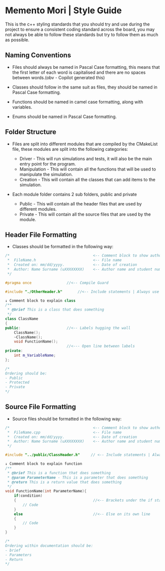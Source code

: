 # Memento Mori | Style Guide

This is the c++ styling standards that you should try and use during the project to ensure a consistent coding standard across the board, you may not always be able to follow these standards but try to follow them as much as possible.

## Naming Conventions
- Files should always be named in Pascal Case formatting, this means that the first letter of each word is capitalised and there are no spaces between words.(obv - Copilot generated this)

- Classes should follow in the same suit as files, they should be named in Pascal Case formatting.

- Functions should be named in camel case formatting, along with variables.

- Enums should be named in Pascal Case formatting.


## Folder Structure
- Files are split into different modules that are compiled by the CMakeList file, these modules are split into the following categories:
    - Driver - This will run simulations and tests, it will also be the main entry point for the program.
    - Manipulation - This will contain all the functions that will be used to manipulate the simulation.
    - Creation - This will contain all the classes that can add items to the simulation.

- Each module folder contains 2 sub folders, public and private
    - Public - This will contain all the header files that are used by different modules.
    - Private - This will contain all the source files that are used by the module.

## Header File Formatting
- Classes should be formatted in the following way:
```cpp
/*                                      <-- Comment block to show author
 *  FileName.h                          <-- File name
 *  Created on: mm/dd/yyyy.             <-- Date of creation
 *  Author: Name Surname (uXXXXXXXX)    <-- Author name and student number
 */

#pragma once                //<-- Compile Guard

#include "./OtherHeader.h"       //<-- Include statements | Always use relative paths

↓ Comment block to explain class
/**                         
 * @brief This is a class that does something
 */
class ClassName
{                           
public:                     //<-- Labels hugging the wall
    ClassName();
    ~ClassName();
    void FunctionName();
                            //<--- Open line between labels 
private:
    int m_VariableName;
};

/*
Ordering should be:
- Public
- Protected
- Private
*/
```

## Source File Formatting
- Source files should be formatted in the following way:
```cpp
/*                                      <-- Comment block to show author
 *  FileName.cpp                        <-- File name
 *  Created on: mm/dd/yyyy.             <-- Date of creation
 *  Author: Name Surname (uXXXXXXXX)    <-- Author name and student number
 */

#include "../public/ClassHeader.h"     // <-- Include statements | Always use relative paths

↓ Comment block to explain function
/**
 * @brief This is a function that does something
 * @param ParameterName - This is a parameter that does something
 * @return This is a return value that does something
 */
void FunctionName(int ParameterName){
    if(condition)
    {                                   //<-- Brackets under the if statement
        // Code
    }
    else                                //<-- Else on its own line
    {
        // Code
    }
}

/*
Ordering within documentation should be:
- brief
- Parameters
- Return   
*/

```